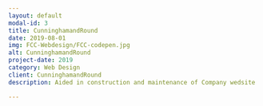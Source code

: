 ```yaml
---
layout: default
modal-id: 3
title: CunninghamandRound
date: 2019-08-01
img: FCC-Webdesign/FCC-codepen.jpg
alt: CunninghamandRound
project-date: 2019
category: Web Design
client: CunninghamandRound
description: Aided in construction and maintenance of Company wedsite ...

---
```

